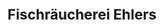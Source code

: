 ---
title: "Fischräucherei Ehlers"
url: /schoenberg-holstein/fischraeucherei-ehlers/
shop: Fisch
---